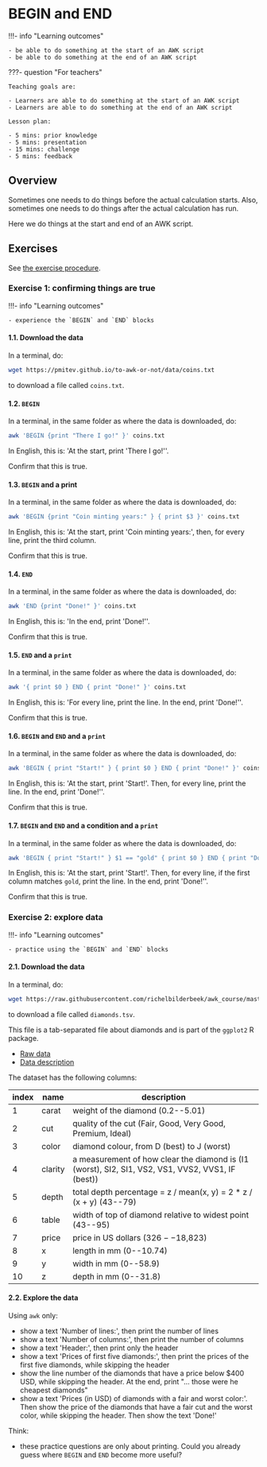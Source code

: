# BEGIN and END

!!!- info "Learning outcomes"

    - be able to do something at the start of an AWK script
    - be able to do something at the end of an AWK script

???- question "For teachers"

    Teaching goals are:

    - Learners are able to do something at the start of an AWK script
    - Learners are able to do something at the end of an AWK script

    Lesson plan:

    - 5 mins: prior knowledge
    - 5 mins: presentation
    - 15 mins: challenge
    - 5 mins: feedback

## Overview

Sometimes one needs to do things before the actual calculation starts.
Also, sometimes one needs to do things after the actual calculation has run.

Here we do things at the start and end of an AWK script.

## Exercises

See [the exercise procedure](../misc/exercise_procedure.md).

### Exercise 1: confirming things are true

!!!- info "Learning outcomes"

    - experience the `BEGIN` and `END` blocks

#### 1.1. Download the data

In a terminal, do:


```bash
wget https://pmitev.github.io/to-awk-or-not/data/coins.txt
```

to download a file called `coins.txt`.

#### 1.2. `BEGIN`

In a terminal, in the same folder as where the data is downloaded, do:

```bash
awk 'BEGIN {print "There I go!" }' coins.txt
```

In English, this is: 'At the start, print 'There I go!''.

Confirm that this is true.

#### 1.3. `BEGIN` and a print

In a terminal, in the same folder as where the data is downloaded, do:

```bash
awk 'BEGIN {print "Coin minting years:" } { print $3 }' coins.txt
```

In English, this is: 'At the start, print 'Coin minting years:',
then, for every line, print the third column.

Confirm that this is true.

#### 1.4. `END`

In a terminal, in the same folder as where the data is downloaded, do:

```bash
awk 'END {print "Done!" }' coins.txt
```

In English, this is: 'In the end, print 'Done!''.

Confirm that this is true.

#### 1.5. `END` and a `print`

In a terminal, in the same folder as where the data is downloaded, do:

```bash
awk '{ print $0 } END { print "Done!" }' coins.txt
```

In English, this is: 'For every line, print the line.
In the end, print 'Done!''.

Confirm that this is true.

#### 1.6. `BEGIN` and `END` and a `print`

In a terminal, in the same folder as where the data is downloaded, do:

```bash
awk 'BEGIN { print "Start!" } { print $0 } END { print "Done!" }' coins.txt
```

In English, this is: 'At the start, print 'Start!'.
Then, for every line, print the line. In the end, print 'Done!''.

Confirm that this is true.

#### 1.7. `BEGIN` and `END` and a condition and a `print`

In a terminal, in the same folder as where the data is downloaded, do:

```bash
awk 'BEGIN { print "Start!" } $1 == "gold" { print $0 } END { print "Done!" }' coins.txt
```

In English, this is: 'At the start, print 'Start!'. Then, for every line,
if the first column matches `gold`, print the line. In the end, print 'Done!''.

Confirm that this is true.

### Exercise 2: explore data

!!!- info "Learning outcomes"

    - practice using the `BEGIN` and `END` blocks

#### 2.1. Download the data

In a terminal, do:

<!-- markdownlint-disable MD013 --><!-- URL cannot be split up over lines, hence will break 80 characters per line -->

```bash
wget https://raw.githubusercontent.com/richelbilderbeek/awk_course/master/data/diamonds.tsv
```

<!-- markdownlint-enable MD013 -->

to download a file called `diamonds.tsv`.

This file is a tab-separated file about diamonds and
is part of the `ggplot2` R package.

- [Raw data](https://raw.githubusercontent.com/tidyverse/ggplot2/main/data-raw/diamonds.csv)
- [Data description](https://ggplot2.tidyverse.org/reference/diamonds.html)

The dataset has the following columns:

<!-- markdownlint-disable MD013 --><!-- Tables cannot be split up over lines, hence will break 80 characters per line -->

index|name   |description
-----|-------|------------------------------------------------------------------
1    |carat  |weight of the diamond (0.2--5.01)
2    |cut    |quality of the cut (Fair, Good, Very Good, Premium, Ideal)
3    |color  |diamond colour, from D (best) to J (worst)
4    |clarity|a measurement of how clear the diamond is (I1 (worst), SI2, SI1, VS2, VS1, VVS2, VVS1, IF (best))
5    |depth  |total depth percentage = z / mean(x, y) = 2 * z / (x + y) (43--79)
6    |table  |width of top of diamond relative to widest point (43--95)
7    |price  |price in US dollars ($326--$18,823)
8    |x      |length in mm (0--10.74)
9    |y      |width in mm (0--58.9)
10   |z      |depth in mm (0--31.8)

<!-- markdownlint-enable MD013 -->

#### 2.2. Explore the data

Using `awk` only:

- show a text 'Number of lines:', then print the number of lines
- show a text 'Number of columns:', then print the number of columns
- show a text 'Header:', then print only the header
- show a text 'Prices of first five diamonds:',
  then print the prices of the first five diamonds, while skipping the header
- show the line number of the diamonds that have a price below $400 USD,
  while skipping the header.
  At the end, print "... those were he cheapest diamonds"
- show a text 'Prices (in USD) of diamonds with a fair and worst color:'.
  Then show the price of the diamonds that have a fair cut and the worst color,
  while skipping the header.
  Then show the text 'Done!'

Think:

- these practice questions are only about printing.
  Could you already guess where `BEGIN` and `END`
  become more useful?
